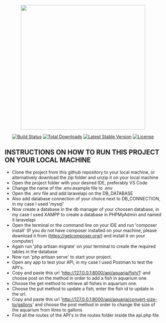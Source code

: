 <p align="center"><a href="https://laravel.com" target="_blank"><img src="https://raw.githubusercontent.com/laravel/art/master/logo-lockup/5%20SVG/2%20CMYK/1%20Full%20Color/laravel-logolockup-cmyk-red.svg" width="400"></a></p>

<p align="center">
<a href="https://travis-ci.org/laravel/framework"><img src="https://travis-ci.org/laravel/framework.svg" alt="Build Status"></a>
<a href="https://packagist.org/packages/laravel/framework"><img src="https://img.shields.io/packagist/dt/laravel/framework" alt="Total Downloads"></a>
<a href="https://packagist.org/packages/laravel/framework"><img src="https://img.shields.io/packagist/v/laravel/framework" alt="Latest Stable Version"></a>
<a href="https://packagist.org/packages/laravel/framework"><img src="https://img.shields.io/packagist/l/laravel/framework" alt="License"></a>
</p>

## INSTRUCTIONS ON HOW TO RUN THIS PROJECT ON YOUR LOCAL MACHINE



- Clone the project from this github repository to your local machine, or alternatively download the zip folder and unzip it on your local machine
- Open the project folder with your desired IDE, preferably VS Code
- Change the name of the .env.example file to .env
- Open the .env file and add laravelapi on the DB_DATABASE
- Also add database connection of your choice next to DB_CONNECTION, in my case I used 'mysql'
- Now create a database in the db manager of your choosen database, in my case I used XAMPP to create a database in PHPMyAdmin and named it laravelapi
- Open the terminal or the command line on your IDE and run 'composer install' (If you do not have composer installed on your machine, please download it from (https://getcomposer.org/) and install it on your computer)
- Again run 'php artisan migrate' on your terminal to create the required tables in the database
- Now run 'php artisan serve' to start your project.
- Open any app to test your API, in my case I used Postman to test the API's.
- Copy and paste this url 'http://127.0.0.1:8000/api/aquaria/fish/1' and choose post on the method in order to add a fish in aquarium one.
- Choose the get method to retrieve all fishes in aquarium one.
- Choose the put method to update a fish, enter the fish id to update in the url.
- Copy and paste this url 'http://127.0.0.1:8000/api/aquaria/convert-size-to/gallons' and choose the post method in order to change the size of the aquarium from litres to gallons
- Find all the routes of the API's in the routes folder inside the api.php file
